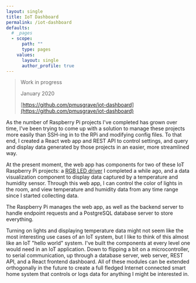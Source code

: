 ```yaml
---
layout: single
title: IoT Dashboard
permalink: /iot-dashboard
defaults:
  # _pages
  - scope:
      path: ""
      type: pages
    values:
      layout: single
      author_profile: true
---
```


> Work in progress
>
> January 2020
>
> [https://github.com/pmusgrave/iot-dashboard](https://github.com/pmusgrave/iot-dashboard)

As the number of Raspberry Pi projects I've completed has grown over time, I've been trying to come up with a solution to manage these projects more easily than SSH-ing in to the RPi and modifying config files. To that end, I created a React web app and REST API to control settings, and query and display data generated by those projects in an easier, more streamlined way.

At the present moment, the web app has components for two of these IoT Raspberry Pi projects: a [RGB LED driver](/led-driver) I completed a while ago, and a data visualization component to display data captured by a temperature and humidity sensor. Through this web app, I can control the color of lights in the room, and view temperature and humidity data from any time range since I started collecting data.

The Raspberry Pi manages the web app, as well as the backend server to handle endpoint requests and a PostgreSQL database server to store everything.

Turning on lights and displaying temperature data might not seem like the most interesting use cases of an IoT system, but I like to think of this almost like an IoT "hello world" system. I've built the components at every level one would need in an IoT application. Down to flipping a bit on a microcontroller, to serial communication, up through a database server, web server, REST API, and a React frontend dashboard. All of these modules can be extended orthogonally in the future to create a full fledged Internet connected smart home system that controls or logs data for anything I might be interested in.